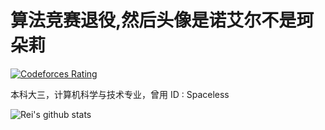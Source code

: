 # 算法竞赛退役,然后头像是诺艾尔不是珂朵莉

[![Codeforces Rating](https://cfrating.ihcr.top/?user=ReiAC&style=flat-square)](https://codeforces.com/profile/ReiAC)

本科大三，计算机科学与技术专业，曾用 ID : Spaceless

![Rei's github stats](https://github-readme-stats.vercel.app/api?username=ACRei&show_icons=true)
